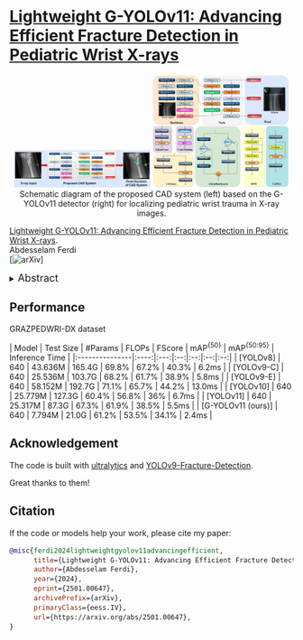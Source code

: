 # [Lightweight G-YOLOv11: Advancing Efficient Fracture Detection in Pediatric Wrist X-rays](https://arxiv.org/abs/2501.00647)


<p align="center">
  <img src="figures/CAD diagram.png" width=48%>
  <img src="figures/G-yolov11 architecture.png" width=48%> <br>
  Schematic diagram of the proposed CAD system (left) based on the G-YOLOv11 detector (right) for localizing pediatric wrist trauma in X-ray images.
</p>

[Lightweight G-YOLOv11: Advancing Efficient Fracture Detection in Pediatric Wrist X-rays](https://arxiv.org/abs/2501.00647).\
Abdesselam Ferdi\
[![arXiv](https://arxiv.org/abs/2501.00647)]

<details>
  <summary>
  <font size="+1">Abstract</font>
  </summary>
Computer-aided diagnosis (CAD) systems have greatly improved the interpretation of medical images by radiologists and surgeons. However, current CAD systems for fracture detection in X-ray images primarily rely on large, resource-intensive detectors, which limits their practicality in clinical settings. To address this limitation, we propose a novel lightweight CAD system based on the YOLO detector for fracture detection. This system, named ghost convolution-based YOLOv11 (G-YOLOv11), builds on the latest version of the YOLO detector family and incorporates the ghost convolution operation for feature extraction. The ghost convolution operation generates the same number of feature maps as traditional convolution but requires fewer linear operations, thereby reducing the detector’s computational resource requirements. We evaluated the performance of the proposed G-YOLOv11 detector on the GRAZPEDWRI-DX dataset, achieving an mAP@0.5 of 0.535 with an inference time of 2.4 ms on an NVIDIA A10 GPU. Compared to the standard YOLOv11l, GYOLOv11l achieved reductions of 13.6% in mAP@0.5 and 68.7% in size. These results establish a new state-of-the-art benchmark in terms of efficiency, outperforming existing detectors.
</details>


## Performance
GRAZPEDWRI-DX dataset

| Model | Test Size | #Params | FLOPs | FScore | mAP<sup>{50}</sup> | mAP<sup>{50:95}</sup> | Inference Time |
|:---------------|:----:|:---:|:--:|:--:|:--:|:--:|
| [YOLOv8] |   			 640  |  43.636M  |  165.4G  |  69.8%  |  67.2%  |  40.3%  |  6.2ms  |
| [YOLOv9-C] | 			 640  |  25.536M  |  103.7G  |  68.2%  |  61.7%  |  38.9%  |  5.8ms  |
| [YOLOv9-E] | 			 640  |  58.152M  |  192.7G  |  71.1%  |  65.7%  |  44.2%  |  13.0ms |
| [YOLOv10] |   		 640  |  25.779M  |  127.3G  |  60.4%  |  56.8%  |  36%    |  6.7ms  |
| [YOLOv11] |   		 640  |  25.317M  |  87.3G   |  67.3%  |  61.9%  |  38.5%  |  5.5ms  |
| [G-YOLOv11 (ours)] |   640  |  7.794M   |  21.0G   |  61.2%  |  53.5%  |  34.1%  |  2.4ms  |


## Acknowledgement

The code is built with [ultralytics](https://github.com/ultralytics/ultralytics) and [YOLOv9-Fracture-Detection](https://github.com/RuiyangJu/YOLOv9-Fracture-Detection).

Great thanks to them! 

## Citation

If the code or models help your work, please cite my paper:
```BibTeX
@misc{ferdi2024lightweightgyolov11advancingefficient,
      title={Lightweight G-YOLOv11: Advancing Efficient Fracture Detection in Pediatric Wrist X-rays}, 
      author={Abdesselam Ferdi},
      year={2024},
      eprint={2501.00647},
      archivePrefix={arXiv},
      primaryClass={eess.IV},
      url={https://arxiv.org/abs/2501.00647}, 
}
```
